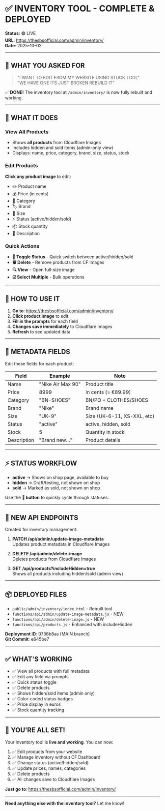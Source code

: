 # ✅ INVENTORY TOOL - COMPLETE & DEPLOYED

**Status**: 🟢 LIVE  
**URL**: https://thesbsofficial.com/admin/inventory/  
**Date**: 2025-10-02

---

## 🎯 WHAT YOU ASKED FOR

> "I WANT TO EDIT FROM MY WEBSITE USING STOCK TOOL"  
> "WE HAVE ONE ITS JUST BROKEN REBUILD IT"

✅ **DONE!** The inventory tool at `/admin/inventory/` is now fully rebuilt and working.

---

## 🚀 WHAT IT DOES

### View All Products

- Shows **all products** from Cloudflare Images
- Includes hidden and sold items (admin-only view)
- Displays: name, price, category, brand, size, status, stock

### Edit Products

**Click any product image** to edit:

- ✏️ Product name
- 💰 Price (in cents)
- 📁 Category
- 🏷️ Brand
- 📏 Size
- ⚡ Status (active/hidden/sold)
- 📦 Stock quantity
- 📝 Description

### Quick Actions

- **🔄 Toggle Status** - Quick switch between active/hidden/sold
- **🗑️ Delete** - Remove products from CF Images
- **🔍 View** - Open full-size image
- **☑️ Select Multiple** - Bulk operations

---

## 📝 HOW TO USE IT

1. **Go to**: https://thesbsofficial.com/admin/inventory/
2. **Click product image** to edit
3. **Fill in the prompts** for each field
4. **Changes save immediately** to Cloudflare Images
5. **Refresh** to see updated data

---

## 🎨 METADATA FIELDS

Edit these fields for each product:

| Field       | Example           | Note                        |
| ----------- | ----------------- | --------------------------- |
| Name        | "Nike Air Max 90" | Product title               |
| Price       | 8999              | In cents (= €89.99)         |
| Category    | "BN-SHOES"        | BN/PO + CLOTHES/SHOES       |
| Brand       | "Nike"            | Brand name                  |
| Size        | "UK-9"            | Size (UK-6-11, XS-XXL, etc) |
| Status      | "active"          | active, hidden, sold        |
| Stock       | 5                 | Quantity in stock           |
| Description | "Brand new..."    | Product details             |

---

## ⚡ STATUS WORKFLOW

- **active** → Shows on shop page, available to buy
- **hidden** → Draft/testing, not shown on shop
- **sold** → Marked as sold, not shown on shop

Use the **🔄 button** to quickly cycle through statuses.

---

## 🔧 NEW API ENDPOINTS

Created for inventory management:

1. **PATCH /api/admin/update-image-metadata**  
   Updates product metadata in Cloudflare Images

2. **DELETE /api/admin/delete-image**  
   Deletes products from Cloudflare Images

3. **GET /api/products?includeHidden=true**  
   Shows all products including hidden/sold (admin view)

---

## 📦 DEPLOYED FILES

- `public/admin/inventory/index.html` - Rebuilt tool
- `functions/api/admin/update-image-metadata.js` - NEW
- `functions/api/admin/delete-image.js` - NEW
- `functions/api/products.js` - Enhanced with includeHidden

**Deployment ID**: 0736b8aa (MAIN branch)  
**Git Commit**: e645be7

---

## ✅ WHAT'S WORKING

- ✅ View all products with full metadata
- ✅ Edit any field via prompts
- ✅ Quick status toggle
- ✅ Delete products
- ✅ Shows hidden/sold items (admin only)
- ✅ Color-coded status badges
- ✅ Price display in euros
- ✅ Stock quantity tracking

---

## 🎯 YOU'RE ALL SET!

Your inventory tool is **live and working**. You can now:

1. ✅ Edit products from your website
2. ✅ Manage inventory without CF Dashboard
3. ✅ Change status (active/hidden/sold)
4. ✅ Update prices, names, categories
5. ✅ Delete products
6. ✅ All changes save to Cloudflare Images

**Just go to**: https://thesbsofficial.com/admin/inventory/

---

**Need anything else with the inventory tool?** Let me know!
